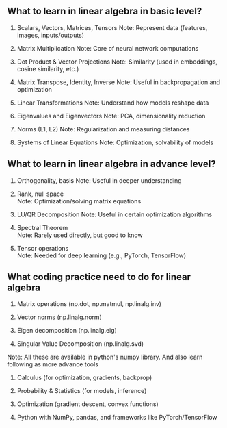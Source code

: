 ## What to learn in linear algebra in basic level?

1. Scalars, Vectors, Matrices, Tensors
   Note: Represent data (features, images, inputs/outputs)

2. Matrix Multiplication
   Note: Core of neural network computations

3. Dot Product & Vector Projections
   Note: Similarity (used in embeddings, cosine similarity, etc.)

4. Matrix Transpose, Identity, Inverse
   Note: Useful in backpropagation and optimization

5. Linear Transformations
   Note: Understand how models reshape data

6. Eigenvalues and Eigenvectors
   Note: PCA, dimensionality reduction

7. Norms (L1, L2)
   Note: Regularization and measuring distances

8. Systems of Linear Equations
   Note: Optimization, solvability of models

## What to learn in linear algebra in advance level?

1. Orthogonality, basis 
   Note: Useful in deeper understanding

2.  Rank, null space     
    Note: Optimization/solving matrix equations 

3. LU/QR Decomposition
  Note: Useful in certain optimization algorithms

4. Spectral Theorem     
   Note: Rarely used directly, but good to know 

5. Tensor operations    
   Note: Needed for deep learning (e.g., PyTorch, TensorFlow)


## What coding practice need to do for linear algebra
1. Matrix operations (np.dot, np.matmul, np.linalg.inv)

2. Vector norms (np.linalg.norm)

3. Eigen decomposition (np.linalg.eig)

4. Singular Value Decomposition (np.linalg.svd)

Note: All these are available in python's numpy library. And also learn following as more advance tools


1. Calculus (for optimization, gradients, backprop)

2. Probability & Statistics (for models, inference)

3. Optimization (gradient descent, convex functions)

4. Python with NumPy, pandas, and frameworks like PyTorch/TensorFlow



